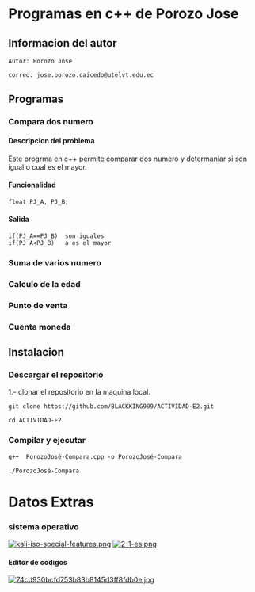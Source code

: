 # Programas en c++ de Porozo Jose
## Informacion del autor
`Autor: Porozo Jose`

`correo: jose.porozo.caicedo@utelvt.edu.ec`

## Programas 
### Compara dos numero
#### Descripcion del problema
Este progrma en c++ permite comparar dos numero y determaniar si son igual o cual es el mayor.
#### Funcionalidad 
```
float PJ_A, PJ_B;
```
#### Salida
```
if(PJ_A==PJ_B)  son iguales
if(PJ_A<PJ_B)   a es el mayor
```

### Suma de varios numero 
### Calculo de la edad 
### Punto de venta 
### Cuenta moneda

## Instalacion 
### Descargar el repositorio
1.- clonar el repositorio en la maquina local.

```
git clone https://github.com/BLACKKING999/ACTIVIDAD-E2.git
```
```
cd ACTIVIDAD-E2
```
### Compilar y ejecutar
```
g++  PorozoJosé-Compara.cpp -o PorozoJosé-Compara
```
```
./PorozoJosé-Compara
```
# Datos Extras
### sistema operativo
[![kali-iso-special-features.png](https://i.postimg.cc/7LH8gDFd/kali-iso-special-features.png)](https://postimg.cc/xX44QrT3)             [![2-1-es.png](https://i.postimg.cc/sxYCYX2F/2-1-es.png)](https://postimg.cc/7JZRDq7X)                                
#### Editor de codigos
 [![74cd930bcfd753b83b8145d3ff8fdb0e.jpg](https://i.postimg.cc/CdpL0XR0/74cd930bcfd753b83b8145d3ff8fdb0e.jpg)](https://postimg.cc/xNgSysGp) 
